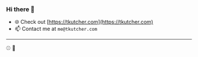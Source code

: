 ### Hi there 👋

- 🌐 Check out [https://tkutcher.com](https://tkutcher.com)
- 📫 Contact me at `me@tkutcher.com`

----
⚾ 🏐
